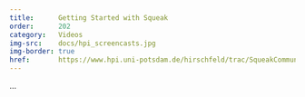 ```yaml
---
title:      Getting Started with Squeak
order:      202
category:   Videos
img-src:    docs/hpi_screencasts.jpg
img-border: true
href:       https://www.hpi.uni-potsdam.de/hirschfeld/trac/SqueakCommunityProjects/wiki/squeak_screencasts
---
```

...
